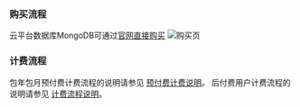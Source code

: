### 购买流程
云平台数据库MongoDB可通过[官网直接购买](https://buy.tce.fsphere.cn/mongodb)
![购买页](http://imgcache.tcecqpoc.fsphere.cn/image/mccdn.qcloud.com/static/img/49cff441939104908bd65a7ef287d798/buymongo.png)

### 计费流程
包年包月预付费计费流程的说明请参见 [预付费计费说明](/document/product/555/9618)。
后付费用户计费流程的说明请参见 [计费流程说明](/document/product/555/7437)。
